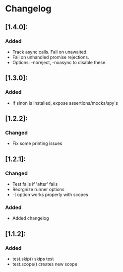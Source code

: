 # Changelog

## [1.4.0]:
 ### Added
   - Track async calls.  Fail on unawaited.
   - Fail on unhandled promise rejections.
   - Options: -noreject, -noasync to disable these.

## [1.3.0]:
 ### Added
   - If sinon is installed, expose assertions/mocks/spy's

## [1.2.2]:
 ### Changed
   - Fix some printing issues

## [1.2.1]:
 ### Changed
   - Test fails if 'after' fails
   - Reorgnize runner options
   - -t option works properly with scopes

 ### Added
   - Added changelog

## [1.1.2]:
 ### Added
   - test.skip() skips test
   - test.scope() creates new scope
